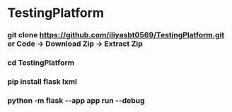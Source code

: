 # TestingPlatform
### git clone https://github.com/iliyasbt0569/TestingPlatform.git  or  Code -> Download Zip -> Extract Zip
### cd TestingPlatform
### pip install flask lxml
### python -m flask --app app run --debug
